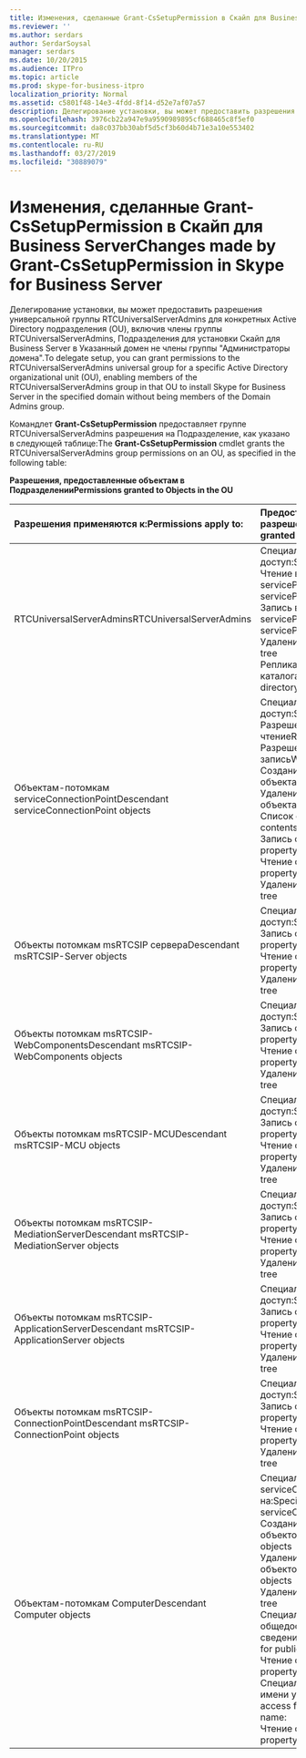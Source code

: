 ```yaml
---
title: Изменения, сделанные Grant-CsSetupPermission в Скайп для Business Server
ms.reviewer: ''
ms.author: serdars
author: SerdarSoysal
manager: serdars
ms.date: 10/20/2015
ms.audience: ITPro
ms.topic: article
ms.prod: skype-for-business-itpro
localization_priority: Normal
ms.assetid: c5801f48-14e3-4fdd-8f14-d52e7af07a57
description: Делегирование установки, вы может предоставить разрешения универсальной группы RTCUniversalServerAdmins для конкретных Active Directory подразделения (OU), включив члены группы RTCUniversalServerAdmins, Подразделения для установки Скайп для Business Server в Указанный домен не члены группы "Администраторы домена".
ms.openlocfilehash: 3976cb22a947e9a9590989895cf688465c8f5ef0
ms.sourcegitcommit: da8c037bb30abf5d5cf3b60d4b71e3a10e553402
ms.translationtype: MT
ms.contentlocale: ru-RU
ms.lasthandoff: 03/27/2019
ms.locfileid: "30889079"
---
```

# <a name="changes-made-by-grant-cssetuppermission-in-skype-for-business-server"></a><span data-ttu-id="fee59-103">Изменения, сделанные Grant-CsSetupPermission в Скайп для Business Server</span><span class="sxs-lookup"><span data-stu-id="fee59-103">Changes made by Grant-CsSetupPermission in Skype for Business Server</span></span>
 
<span data-ttu-id="fee59-104">Делегирование установки, вы может предоставить разрешения универсальной группы RTCUniversalServerAdmins для конкретных Active Directory подразделения (OU), включив члены группы RTCUniversalServerAdmins, Подразделения для установки Скайп для Business Server в Указанный домен не члены группы "Администраторы домена".</span><span class="sxs-lookup"><span data-stu-id="fee59-104">To delegate setup, you can grant permissions to the RTCUniversalServerAdmins universal group for a specific Active Directory organizational unit (OU), enabling members of the RTCUniversalServerAdmins group in that OU to install Skype for Business Server in the specified domain without being members of the Domain Admins group.</span></span> 
  
<span data-ttu-id="fee59-105">Командлет **Grant-CsSetupPermission** предоставляет группе RTCUniversalServerAdmins разрешения на Подразделение, как указано в следующей таблице:</span><span class="sxs-lookup"><span data-stu-id="fee59-105">The **Grant-CsSetupPermission** cmdlet grants the RTCUniversalServerAdmins group permissions on an OU, as specified in the following table:</span></span>
  
<span data-ttu-id="fee59-106">**Разрешения, предоставленные объектам в Подразделении**</span><span class="sxs-lookup"><span data-stu-id="fee59-106">**Permissions granted to Objects in the OU**</span></span>

|<span data-ttu-id="fee59-107">**Разрешения применяются к:**</span><span class="sxs-lookup"><span data-stu-id="fee59-107">**Permissions apply to:**</span></span>|<span data-ttu-id="fee59-108">**Предоставляемые разрешения**</span><span class="sxs-lookup"><span data-stu-id="fee59-108">**Permissions granted are:**</span></span>|
|:-----|:-----|
|<span data-ttu-id="fee59-109">RTCUniversalServerAdmins</span><span class="sxs-lookup"><span data-stu-id="fee59-109">RTCUniversalServerAdmins</span></span>  <br/> | <span data-ttu-id="fee59-110">Специальный доступ:</span><span class="sxs-lookup"><span data-stu-id="fee59-110">Special access:</span></span> <br/>  <span data-ttu-id="fee59-111">Чтение в servicePrincipalName</span><span class="sxs-lookup"><span data-stu-id="fee59-111">Read servicePrincipalName</span></span> <br/>  <span data-ttu-id="fee59-112">Запись в servicePrincipalName</span><span class="sxs-lookup"><span data-stu-id="fee59-112">Write servicePrincipalName</span></span> <br/>  <span data-ttu-id="fee59-113">Удаление дерева</span><span class="sxs-lookup"><span data-stu-id="fee59-113">Delete tree</span></span> <br/>  <span data-ttu-id="fee59-114">Репликация изменений каталога</span><span class="sxs-lookup"><span data-stu-id="fee59-114">Replicating directory changes</span></span> <br/> |
|<span data-ttu-id="fee59-115">Объектам-потомкам serviceConnectionPoint</span><span class="sxs-lookup"><span data-stu-id="fee59-115">Descendant serviceConnectionPoint objects</span></span>  <br/> | <span data-ttu-id="fee59-116">Специальный доступ:</span><span class="sxs-lookup"><span data-stu-id="fee59-116">Special access:</span></span> <br/>  <span data-ttu-id="fee59-117">Разрешения на чтение</span><span class="sxs-lookup"><span data-stu-id="fee59-117">Read permissions</span></span> <br/>  <span data-ttu-id="fee59-118">Разрешения на запись</span><span class="sxs-lookup"><span data-stu-id="fee59-118">Write permissions</span></span> <br/>  <span data-ttu-id="fee59-119">Создание дочернего объекта</span><span class="sxs-lookup"><span data-stu-id="fee59-119">Create child</span></span> <br/>  <span data-ttu-id="fee59-120">Удаление дочернего объекта</span><span class="sxs-lookup"><span data-stu-id="fee59-120">Delete child</span></span> <br/>  <span data-ttu-id="fee59-121">Список содержимого</span><span class="sxs-lookup"><span data-stu-id="fee59-121">List contents</span></span> <br/>  <span data-ttu-id="fee59-122">Запись свойства</span><span class="sxs-lookup"><span data-stu-id="fee59-122">Write property</span></span> <br/>  <span data-ttu-id="fee59-123">Чтение свойства</span><span class="sxs-lookup"><span data-stu-id="fee59-123">Read property</span></span> <br/>  <span data-ttu-id="fee59-124">Удаление дерева</span><span class="sxs-lookup"><span data-stu-id="fee59-124">Delete tree</span></span> <br/> |
|<span data-ttu-id="fee59-125">Объекты потомкам msRTCSIP сервера</span><span class="sxs-lookup"><span data-stu-id="fee59-125">Descendant msRTCSIP-Server objects</span></span>  <br/> | <span data-ttu-id="fee59-126">Специальный доступ:</span><span class="sxs-lookup"><span data-stu-id="fee59-126">Special access:</span></span> <br/>  <span data-ttu-id="fee59-127">Запись свойства</span><span class="sxs-lookup"><span data-stu-id="fee59-127">Write property</span></span> <br/>  <span data-ttu-id="fee59-128">Чтение свойства</span><span class="sxs-lookup"><span data-stu-id="fee59-128">Read property</span></span> <br/>  <span data-ttu-id="fee59-129">Удаление дерева</span><span class="sxs-lookup"><span data-stu-id="fee59-129">Delete tree</span></span> <br/> |
|<span data-ttu-id="fee59-130">Объекты потомкам msRTCSIP-WebComponents</span><span class="sxs-lookup"><span data-stu-id="fee59-130">Descendant msRTCSIP-WebComponents objects</span></span>  <br/> | <span data-ttu-id="fee59-131">Специальный доступ:</span><span class="sxs-lookup"><span data-stu-id="fee59-131">Special access:</span></span> <br/>  <span data-ttu-id="fee59-132">Запись свойства</span><span class="sxs-lookup"><span data-stu-id="fee59-132">Write property</span></span> <br/>  <span data-ttu-id="fee59-133">Чтение свойства</span><span class="sxs-lookup"><span data-stu-id="fee59-133">Read property</span></span> <br/>  <span data-ttu-id="fee59-134">Удаление дерева</span><span class="sxs-lookup"><span data-stu-id="fee59-134">Delete tree</span></span> <br/> |
|<span data-ttu-id="fee59-135">Объекты потомкам msRTCSIP-MCU</span><span class="sxs-lookup"><span data-stu-id="fee59-135">Descendant msRTCSIP-MCU objects</span></span>  <br/> | <span data-ttu-id="fee59-136">Специальный доступ:</span><span class="sxs-lookup"><span data-stu-id="fee59-136">Special access:</span></span> <br/>  <span data-ttu-id="fee59-137">Запись свойства</span><span class="sxs-lookup"><span data-stu-id="fee59-137">Write property</span></span> <br/>  <span data-ttu-id="fee59-138">Чтение свойства</span><span class="sxs-lookup"><span data-stu-id="fee59-138">Read property</span></span> <br/>  <span data-ttu-id="fee59-139">Удаление дерева</span><span class="sxs-lookup"><span data-stu-id="fee59-139">Delete tree</span></span> <br/> |
|<span data-ttu-id="fee59-140">Объекты потомкам msRTCSIP-MediationServer</span><span class="sxs-lookup"><span data-stu-id="fee59-140">Descendant msRTCSIP-MediationServer objects</span></span>  <br/> | <span data-ttu-id="fee59-141">Специальный доступ:</span><span class="sxs-lookup"><span data-stu-id="fee59-141">Special access:</span></span> <br/>  <span data-ttu-id="fee59-142">Запись свойства</span><span class="sxs-lookup"><span data-stu-id="fee59-142">Write property</span></span> <br/>  <span data-ttu-id="fee59-143">Чтение свойства</span><span class="sxs-lookup"><span data-stu-id="fee59-143">Read property</span></span> <br/>  <span data-ttu-id="fee59-144">Удаление дерева</span><span class="sxs-lookup"><span data-stu-id="fee59-144">Delete tree</span></span> <br/> |
|<span data-ttu-id="fee59-145">Объекты потомкам msRTCSIP-ApplicationServer</span><span class="sxs-lookup"><span data-stu-id="fee59-145">Descendant msRTCSIP-ApplicationServer objects</span></span>  <br/> | <span data-ttu-id="fee59-146">Специальный доступ:</span><span class="sxs-lookup"><span data-stu-id="fee59-146">Special access:</span></span> <br/>  <span data-ttu-id="fee59-147">Запись свойства</span><span class="sxs-lookup"><span data-stu-id="fee59-147">Write property</span></span> <br/>  <span data-ttu-id="fee59-148">Чтение свойства</span><span class="sxs-lookup"><span data-stu-id="fee59-148">Read property</span></span> <br/>  <span data-ttu-id="fee59-149">Удаление дерева</span><span class="sxs-lookup"><span data-stu-id="fee59-149">Delete tree</span></span> <br/> |
|<span data-ttu-id="fee59-150">Объекты потомкам msRTCSIP-ConnectionPoint</span><span class="sxs-lookup"><span data-stu-id="fee59-150">Descendant msRTCSIP-ConnectionPoint objects</span></span>  <br/> | <span data-ttu-id="fee59-151">Специальный доступ:</span><span class="sxs-lookup"><span data-stu-id="fee59-151">Special access:</span></span> <br/>  <span data-ttu-id="fee59-152">Запись свойства</span><span class="sxs-lookup"><span data-stu-id="fee59-152">Write property</span></span> <br/>  <span data-ttu-id="fee59-153">Чтение свойства</span><span class="sxs-lookup"><span data-stu-id="fee59-153">Read property</span></span> <br/>  <span data-ttu-id="fee59-154">Удаление дерева</span><span class="sxs-lookup"><span data-stu-id="fee59-154">Delete tree</span></span> <br/> |
|<span data-ttu-id="fee59-155">Объектам-потомкам Computer</span><span class="sxs-lookup"><span data-stu-id="fee59-155">Descendant Computer objects</span></span>  <br/> | <span data-ttu-id="fee59-156">Специальный доступ для serviceConnectionPoint на:</span><span class="sxs-lookup"><span data-stu-id="fee59-156">Special access for serviceConnectionPoint:</span></span> <br/>  <span data-ttu-id="fee59-157">Создание дочерних объектов</span><span class="sxs-lookup"><span data-stu-id="fee59-157">Create child objects</span></span> <br/>  <span data-ttu-id="fee59-158">Удаление дочерних объектов</span><span class="sxs-lookup"><span data-stu-id="fee59-158">Delete child objects</span></span> <br/>  <span data-ttu-id="fee59-159">Удаление дерева</span><span class="sxs-lookup"><span data-stu-id="fee59-159">Delete tree</span></span> <br/>  <span data-ttu-id="fee59-160">Специальный доступ для общедоступных сведений:</span><span class="sxs-lookup"><span data-stu-id="fee59-160">Special access for public information:</span></span> <br/>  <span data-ttu-id="fee59-161">Чтение свойства</span><span class="sxs-lookup"><span data-stu-id="fee59-161">Read property</span></span> <br/>  <span data-ttu-id="fee59-162">Специальный доступ для имени узла DNS:</span><span class="sxs-lookup"><span data-stu-id="fee59-162">Special access for DNS host name:</span></span> <br/>  <span data-ttu-id="fee59-163">Чтение свойства</span><span class="sxs-lookup"><span data-stu-id="fee59-163">Read property</span></span> <br/> |
   

